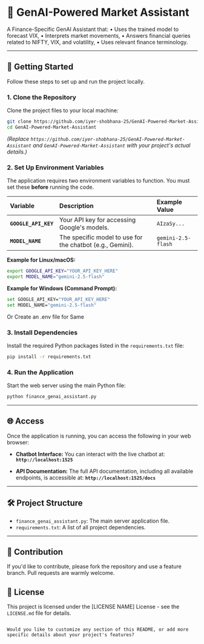 # 🤖 GenAI-Powered Market Assistant

A Finance-Specific GenAI Assistant that:
• Uses the trained model to forecast VIX,
• Interprets market movements,
• Answers financial queries related to NIFTY, VIX, and volatility,
• Uses relevant finance terminology.

---

## 🚀 Getting Started

Follow these steps to set up and run the project locally.

### 1. Clone the Repository

Clone the project files to your local machine:

```bash
git clone https://github.com/iyer-shobhana-25/GenAI-Powered-Market-Assistant
cd GenAI-Powered-Market-Assistant
````

*(Replace `https://github.com/iyer-shobhana-25/GenAI-Powered-Market-Assistant` and `GenAI-Powered-Market-Assistant` with your project's actual details.)*

### 2\. Set Up Environment Variables

The application requires two environment variables to function. You must set these **before** running the code.

| Variable | Description | Example Value |
| :--- | :--- | :--- |
| **`GOOGLE_API_KEY`** | Your API key for accessing Google's models. | `AIzaSy...` |
| **`MODEL_NAME`** | The specific model to use for the chatbot (e.g., Gemini). | `gemini-2.5-flash` |

**Example for Linux/macOS:**

```bash
export GOOGLE_API_KEY="YOUR_API_KEY_HERE"
export MODEL_NAME="gemini-2.5-flash"
```

**Example for Windows (Command Prompt):**

```bash
set GOOGLE_API_KEY="YOUR_API_KEY_HERE"
set MODEL_NAME="gemini-2.5-flash"
```

Or Create an .env file for Same

### 3\. Install Dependencies

Install the required Python packages listed in the `requirements.txt` file:

```bash
pip install -r requirements.txt
```

### 4\. Run the Application

Start the web server using the main Python file:

```bash
python finance_genai_assistant.py
```


-----

## 🌐 Access

Once the application is running, you can access the following in your web browser:

  * **Chatbot Interface:** You can interact with the live chatbot at:
    **`http://localhost:1525`**

  * **API Documentation:** The full API documentation, including all available endpoints, is accessible at:
    **`http://localhost:1525/docs`**

-----

## 🛠 Project Structure

  * `finance_genai_assistant.py`: The main server application file.
  * `requirements.txt`: A list of all project dependencies.

-----

## 🤝 Contribution

If you'd like to contribute, please fork the repository and use a feature branch. Pull requests are warmly welcome.

## 📄 License

This project is licensed under the [LICENSE NAME] License - see the `LICENSE.md` file for details.

```

Would you like to customize any section of this README, or add more specific details about your project's features?
```